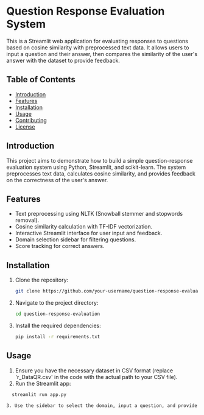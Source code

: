 # Question Response Evaluation System

This is a Streamlit web application for evaluating responses to questions based on cosine similarity with preprocessed text data. It allows users to input a question and their answer, then compares the similarity of the user's answer with the dataset to provide feedback.

## Table of Contents

- [Introduction](#introduction)
- [Features](#features)
- [Installation](#installation)
- [Usage](#usage)
- [Contributing](#contributing)
- [License](#license)

## Introduction

This project aims to demonstrate how to build a simple question-response evaluation system using Python, Streamlit, and scikit-learn. The system preprocesses text data, calculates cosine similarity, and provides feedback on the correctness of the user's answer.

## Features

- Text preprocessing using NLTK (Snowball stemmer and stopwords removal).
- Cosine similarity calculation with TF-IDF vectorization.
- Interactive Streamlit interface for user input and feedback.
- Domain selection sidebar for filtering questions.
- Score tracking for correct answers.

## Installation

1. Clone the repository:

   ```bash
   git clone https://github.com/your-username/question-response-evaluation.git
2. Navigate to the project directory:
   ```bash
   cd question-response-evaluation
3. Install the required dependencies:
    ```bash
    pip install -r requirements.txt

## Usage
1. Ensure you have the necessary dataset in CSV format (replace 'r_DataQR.csv' in the code with the actual path to your CSV file).
2. Run the Streamlit app:
```bash
  streamlit run app.py

3. Use the sidebar to select the domain, input a question, and provide your answer for evaluation.
   
